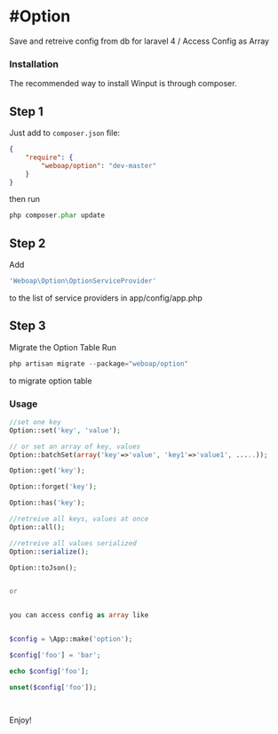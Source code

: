 #Option 
==============

Save and retreive config from db for laravel 4 / Access Config as Array

### Installation


The recommended way to install Winput is through composer.

## Step 1

Just add to  `composer.json` file:

``` json
{
    "require": {
        "weboap/option": "dev-master"
    }
}
```

then run 
``` php
php composer.phar update
```

## Step 2

Add
``` php
'Weboap\Option\OptionServiceProvider'
``` 

to the list of service providers in app/config/app.php

## Step 3 

Migrate the Option Table
Run

``` php
php artisan migrate --package="weboap/option"
``` 

to migrate option table



###  Usage



``` php
//set one key
Option::set('key', 'value');

// or set an array of key, values
Option::batchSet(array('key'=>'value', 'key1'=>'value1', .....));

Option::get('key');

Option::forget('key');

Option::has('key');

//retreive all keys, values at once
Option::all(); 

//retreive all values serialized
Option::serialize();

Option::toJson();


or


you can access config as array like


$config = \App::make('option');

$config['foo'] = 'bar';

echo $config['foo'];

unset($config['foo']);




```


Enjoy!
 



